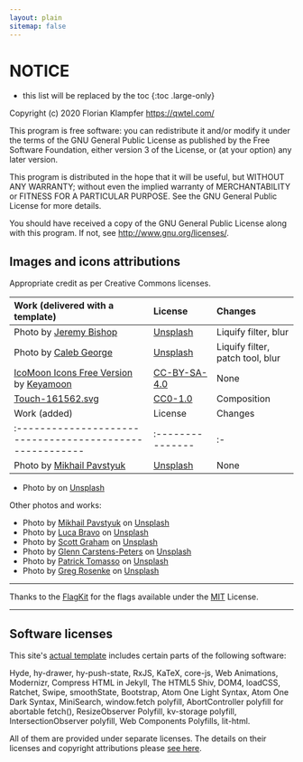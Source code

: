```yaml
---
layout: plain
sitemap: false
---
```


# NOTICE

* this list will be replaced by the toc
{:toc .large-only}

Copyright (c) 2020 Florian Klampfer <https://qwtel.com/>

This program is free software: you can redistribute it and/or modify
it under the terms of the GNU General Public License as published by
the Free Software Foundation, either version 3 of the License, or
(at your option) any later version.

This program is distributed in the hope that it will be useful,
but WITHOUT ANY WARRANTY; without even the implied warranty of
MERCHANTABILITY or FITNESS FOR A PARTICULAR PURPOSE.  See the
GNU General Public License for more details.

You should have received a copy of the GNU General Public License
along with this program.  If not, see <http://www.gnu.org/licenses/>.


## Images and icons attributions
Appropriate credit as per Creative Commons licenses.

| Work (delivered with a template)                       | License        | Changes
|:-------------------------------------------------------|:---------------|:-
| Photo by [Jeremy Bishop][jb]                           | [Unsplash]     | Liquify filter, blur
| Photo by [Caleb George][cg]                            | [Unsplash]     | Liquify filter, patch tool, blur
| [IcoMoon Icons Free Version][11] by [Keyamoon][12]     | [CC-BY-SA-4.0] | None
| [Touch-161562.svg][41]                                 | [CC0-1.0]      | Composition
| Work (added)                                           | License        | Changes
|:-------------------------------------------------------|:---------------|:-
| Photo by [Mikhail Pavstyuk][ap1]                       | [Unsplash]     | None


* Photo by <a href="https://unsplash.com/@pavstyuk?utm_source=unsplash&utm_medium=referral&utm_content=creditCopyText"></a> on <a href="https://unsplash.com/s/photos/legal?utm_source=unsplash&utm_medium=referral&utm_content=creditCopyText">Unsplash</a>


Other photos and works:
* Photo by <a href="https://unsplash.com/@pavstyuk?utm_source=unsplash&utm_medium=referral&utm_content=creditCopyText">Mikhail Pavstyuk</a> on <a href="https://unsplash.com/s/photos/legal?utm_source=unsplash&utm_medium=referral&utm_content=creditCopyText">Unsplash</a>
* Photo by <a href="https://unsplash.com/@lucabravo?utm_source=unsplash&utm_medium=referral&utm_content=creditCopyText">Luca Bravo</a> on <a href="https://unsplash.com/s/photos/internet?utm_source=unsplash&utm_medium=referral&utm_content=creditCopyText">Unsplash</a>
* Photo by <a href="https://unsplash.com/@homajob?utm_source=unsplash&utm_medium=referral&utm_content=creditCopyText">Scott Graham</a> on <a href="https://unsplash.com/@homajob?utm_source=unsplash&utm_medium=referral&utm_content=creditCopyText">Unsplash</a>
* Photo by <a href="https://unsplash.com/@glenncarstenspeters?utm_source=unsplash&utm_medium=referral&utm_content=creditCopyText">Glenn Carstens-Peters</a> on <a href="https://unsplash.com/s/photos/typewriter?utm_source=unsplash&utm_medium=referral&utm_content=creditCopyText">Unsplash</a>
* Photo by <a href="https://unsplash.com/@impatrickt?utm_source=unsplash&utm_medium=referral&utm_content=creditCopyText">Patrick Tomasso</a> on <a href="https://unsplash.com/s/photos/article?utm_source=unsplash&utm_medium=referral&utm_content=creditCopyText">Unsplash</a>
* Photo by <a href="https://unsplash.com/@greg_rosenke?utm_source=unsplash&utm_medium=referral&utm_content=creditCopyText">Greg Rosenke</a> on <a href="https://unsplash.com/s/photos/lighting?utm_source=unsplash&utm_medium=referral&utm_content=creditCopyText">Unsplash</a>
  
  
     


[jb]: https://unsplash.com/photos/1braZySlEKA
[cg]: https://unsplash.com/photos/AtvuPUenaeI
[11]: https://icomoon.io/#icons-icomoon
[12]: http://keyamoon.com/
[41]: https://commons.wikimedia.org/wiki/File:Touch-161562.svg
[ap1]: https://unsplash.com/@pavstyuk?utm_source=unsplash&utm_medium=referral&utm_content=creditCopyText


----

Thanks to the [FlagKit](https://github.com/madebybowtie/FlagKit) for the flags available under the [MIT](https://github.com/madebybowtie/FlagKit/blob/master/LICENSE) License.

----


## Software licenses
This site's [actual template](https://hydejack.com/) includes certain parts of the following software:

Hyde, hy-drawer, hy-push-state, RxJS, KaTeX, core-js, Web Animations, Modernizr, Compress HTML in Jekyll, The HTML5 Shiv, DOM4, loadCSS, Ratchet, Swipe, smoothState, Bootstrap, Atom One Light Syntax, Atom One Dark Syntax, MiniSearch, window.fetch polyfill, AbortController polyfill for abortable fetch(), ResizeObserver Polyfill, kv-storage polyfill, IntersectionObserver polyfill, Web Components Polyfills, lit-html.

All of them are provided under separate licenses. The details on their licenses and copyright attributions please [see here](https://github.com/hydecorp/hydejack-site/blob/master/NOTICE.md).




[W3C-20150513]: licenses/W3C-20150513.md
[CC-BY-SA-4.0]: https://creativecommons.org/licenses/by-sa/4.0/
[CC-BY-SA-3.0]: https://creativecommons.org/licenses/by-sa/3.0/
[CC0-1.0]: https://creativecommons.org/publicdomain/zero/1.0/deed.en
[Unsplash]: https://unsplash.com/license

